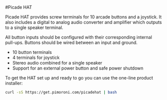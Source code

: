 <!--
---
name: Picade HAT
class: board
type: io
formfactor: HAT
manufacturer: Pimoroni
description: Arcade inputs & digital amp
buy: https://shop.pimoroni.com/products/picade-hat
github: https://github.com/pimoroni/picade-hat
image: 'picade-hat.png'
pincount: 40
eeprom: setup
power:
  '1':
  '2':
ground:
  '6':
  '9':
  '14':
  '20':
  '25':
  '30':
  '34':
  '39':
pin:
  '7':
    name: Shutdown
    mode: output
    active: low
  '11':
    name: Power Button
    mode: input
    active: low
  '12':
    name: I2S Clock
  '13':
    name: Enter
    mode: input
    active: low
  '15':
    name: Escape
    mode: input
    active: low
  '16':
    name: Coin
    mode: input
    active: low
  '18':
    name: Start
    mode: input
    active: low
  '19':
    name: 'Button 6'
    mode: input
    active: low
  '21':
    name: 'Button 5'
    mode: input
    active: low
  '22':
    name: 'Button 4'
    mode: input
    active: low
  '23':
    name: 'Button 2'
    mode: input
    active: low
  '24':
    name: 'Button 3'
    mode: input
    active: low
  '29':
    name: 'Button 1'
    mode: input
    active: low
  '31':
    name: Down
    mode: input
    active: low
  '32':
    name: Up
    mode: input
    active: low
  '35':
    name: I2S WS
  '36':
    name: Right
    mode: input
    active: low
  '38':
    name: Left
    mode: input
    active: low
  '40':
    name: I2S Data
install:
  'devices':
  - 'i2s'
-->
#Picade HAT

Picade HAT provides screw terminals for 10 arcade buttons and a joystick. It also includes a digital to analog audio converter and amplifier which outputs to a single speaker terminal.

All button inputs should be configured with their corresponding internal pull-ups. Buttons should be wired between an input and ground.

* 10 button terminals
* 4 terminals for joystick
* Stereo audio combined for a single speaker
* Support for an external power button and safe power shutdown

To get the HAT set up and ready to go you can use the one-line product installer:

```bash
curl -sS https://get.pimoroni.com/picadehat | bash
```
